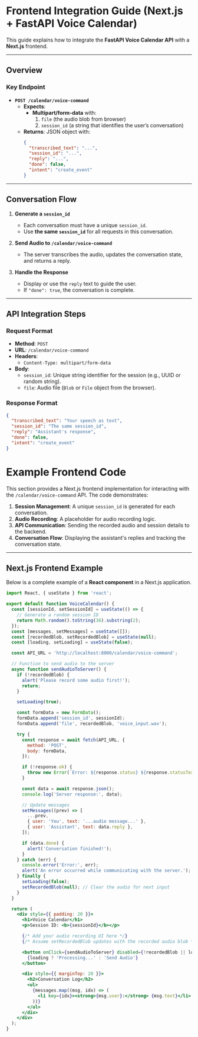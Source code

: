 # Frontend Integration Guide (Next.js + FastAPI Voice Calendar)

This guide explains how to integrate the **FastAPI Voice Calendar API** with a **Next.js** frontend.

---

## **Overview**

### **Key Endpoint**

- **`POST /calendar/voice-command`**  
  - **Expects**: 
    - **Multipart/form-data** with:
      1. `file` (the audio blob from browser)
      2. `session_id` (a string that identifies the user’s conversation)
  - **Returns**: JSON object with:
    ```json
    {
      "transcribed_text": "...",
      "session_id": "...",
      "reply": "...",
      "done": false,
      "intent": "create_event"
    }
    ```

---

## **Conversation Flow**

1. **Generate a `session_id`**  
   - Each conversation must have a unique `session_id`.
   - Use **the same `session_id`** for all requests in this conversation.

2. **Send Audio to `/calendar/voice-command`**  
   - The server transcribes the audio, updates the conversation state, and returns a reply.

3. **Handle the Response**  
   - Display or use the `reply` text to guide the user.  
   - If `"done": true`, the conversation is complete.

---

## **API Integration Steps**

### **Request Format**

- **Method**: `POST`
- **URL**: `/calendar/voice-command`
- **Headers**:
  - `Content-Type: multipart/form-data`
- **Body**:
  - `session_id`: Unique string identifier for the session (e.g., UUID or random string).
  - `file`: Audio file (`Blob` or `File` object from the browser).

### **Response Format**

```json
{
  "transcribed_text": "Your speech as text",
  "session_id": "The same session_id",
  "reply": "Assistant's response",
  "done": false,
  "intent": "create_event"
}

```



# Example Frontend Code

This section provides a Next.js frontend implementation for interacting with the `/calendar/voice-command` API. The code demonstrates:

1. **Session Management**: A unique `session_id` is generated for each conversation.
2. **Audio Recording**: A placeholder for audio recording logic.
3. **API Communication**: Sending the recorded audio and session details to the backend.
4. **Conversation Flow**: Displaying the assistant's replies and tracking the conversation state.

---

## **Next.js Frontend Example**

Below is a complete example of a **React component** in a Next.js application.

```jsx
import React, { useState } from 'react';

export default function VoiceCalendar() {
  const [sessionId, setSessionId] = useState(() => {
    // Generate a random session ID
    return Math.random().toString(36).substring(2);
  });
  const [messages, setMessages] = useState([]);
  const [recordedBlob, setRecordedBlob] = useState(null);
  const [loading, setLoading] = useState(false);

  const API_URL = 'http://localhost:8000/calendar/voice-command';

  // Function to send audio to the server
  async function sendAudioToServer() {
    if (!recordedBlob) {
      alert('Please record some audio first!');
      return;
    }

    setLoading(true);

    const formData = new FormData();
    formData.append('session_id', sessionId);
    formData.append('file', recordedBlob, 'voice_input.wav');

    try {
      const response = await fetch(API_URL, {
        method: 'POST',
        body: formData,
      });

      if (!response.ok) {
        throw new Error(`Error: ${response.status} ${response.statusText}`);
      }

      const data = await response.json();
      console.log('Server response:', data);

      // Update messages
      setMessages((prev) => [
        ...prev,
        { user: 'You', text: '...audio message...' },
        { user: 'Assistant', text: data.reply },
      ]);

      if (data.done) {
        alert('Conversation finished!');
      }
    } catch (err) {
      console.error('Error:', err);
      alert('An error occurred while communicating with the server.');
    } finally {
      setLoading(false);
      setRecordedBlob(null); // Clear the audio for next input
    }
  }

  return (
    <div style={{ padding: 20 }}>
      <h1>Voice Calendar</h1>
      <p>Session ID: <b>{sessionId}</b></p>

      {/* Add your audio recording UI here */}
      {/* Assume setRecordedBlob updates with the recorded audio blob */}

      <button onClick={sendAudioToServer} disabled={!recordedBlob || loading}>
        {loading ? 'Processing...' : 'Send Audio'}
      </button>

      <div style={{ marginTop: 20 }}>
        <h2>Conversation Log</h2>
        <ul>
          {messages.map((msg, idx) => (
            <li key={idx}><strong>{msg.user}:</strong> {msg.text}</li>
          ))}
        </ul>
      </div>
    </div>
  );
}

